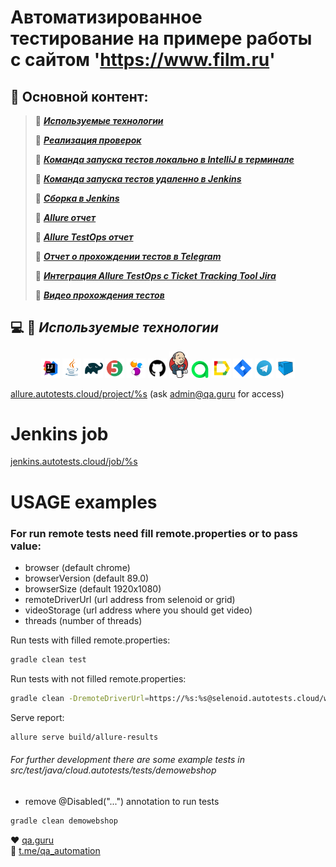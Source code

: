 # Автоматизированное тестирование на примере работы с сайтом 'https://www.film.ru'
## :bookmark_tabs: Основной контент:
> :radio_button: [***Используемые технологии***](#computer-mag_right-используемые-технологии)
>
> :radio_button: [***Реализация проверок***](#ballot_box_with_check-реализация-проверок)
>
> :radio_button: [***Команда запуска тестов локально в IntelliJ в терминале***](#arrow_forward-команда-запуска-тестов-локально-в-IntelliJ-в-терминале)
>
> :radio_button: [***Команда запуска тестов удаленно в Jenkins***](#repeat_one-команда-запуска-тестов-удаленно-в-Jenkins)
>
> :radio_button: [***Сборка в Jenkins***](#package-сборка-в-jenkins)
>
> :radio_button: [***Allure отчет***](#bar_chart-allure-отчет)
>
> :radio_button: [***Allure TestOps отчет***](#chart_with_upwards_trend-allure-testOps-отчет)
>
> :radio_button: [***Отчет о прохождении тестов в Telegram***](#envelope-отчет-о-прохождении-тестов-в-telegram)
>
> :radio_button: [***Интеграция Allure TestOps с Ticket Tracking Tool Jira***](#link-интеграция-allure-testOps-с-ticket-tracking-tool-jira)
>
> :radio_button: [***Видео прохождения тестов***](#clapper-видео-прохождения-тестов)
>

## :computer: :brain: _Используемые технологии_
<p align="center">
<img width="6%" title="IntelliJ" src="attachments/IntelliJ.svg">
<img width="6%" title="Java" src="attachments/Java.svg">
<img width="6%" title="Gradle" src="attachments/Gradle.svg">
<img width="6%" title="JUnit5" src="attachments/JUnit5.svg">
<img width="6%" title="Selenide" src="attachments/Selenide.svg">
<img width="6%" title="GitHub" src="attachments/github.svg">
<img width="6%" title="Jenkins" src="attachments/Jenkins.svg">
<img width="6%" title="Allure TestOps" src="attachments/AllureTestOps.svg">
<img width="6%" title="Allure Report" src="attachments/AllureReport.svg">
<img width="6%" title="Jira Cloud" src="attachments/Jira.svg">
<img width="6%" title="Telegram" src="attachments/Telegram.svg">
<img width="6%" title="Selenoid" src="attachments/Selenoid.svg">
</p>

<a target="_blank" href="https://allure.autotests.cloud/project/%s">allure.autotests.cloud/project/%s</a> (ask admin@qa.guru for access)

# Jenkins job
<a target="_blank" href="https://jenkins.autotests.cloud/job/%s">jenkins.autotests.cloud/job/%s</a>


# USAGE examples

### For run remote tests need fill remote.properties or to pass value:

* browser (default chrome)
* browserVersion (default 89.0)
* browserSize (default 1920x1080)
* remoteDriverUrl (url address from selenoid or grid)
* videoStorage (url address where you should get video)
* threads (number of threads)


Run tests with filled remote.properties:
```bash
gradle clean test
```

Run tests with not filled remote.properties:
```bash
gradle clean -DremoteDriverUrl=https://%s:%s@selenoid.autotests.cloud/wd/hub/ -DvideoStorage=https://selenoid.autotests.cloud/video/ -Dthreads=1 test
```

Serve report:
```bash
allure serve build/allure-results
```


###### For further development there are some example tests in src/test/java/cloud.autotests/tests/demowebshop
* remove @Disabled("...") annotation to run tests
```bash
gradle clean demowebshop
```

:heart: <a target="_blank" href="https://qa.guru">qa.guru</a><br/>
:blue_heart: <a target="_blank" href="https://t.me/qa_automation">t.me/qa_automation</a>

